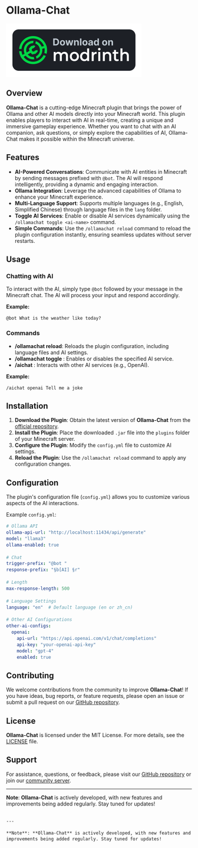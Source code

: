 # Ollama-Chat

[![Download](https://github.com/gabrielvicenteYT/modrinth-icons/blob/main/Branding/Badge/badge-dark.svg)](https://modrinth.com/plugin/ollama-chat)

## Overview

**Ollama-Chat** is a cutting-edge Minecraft plugin that brings the power of Ollama and other AI models directly into your Minecraft world. This plugin enables players to interact with AI in real-time, creating a unique and immersive gameplay experience. Whether you want to chat with an AI companion, ask questions, or simply explore the capabilities of AI, Ollama-Chat makes it possible within the Minecraft universe.

## Features

- **AI-Powered Conversations**: Communicate with AI entities in Minecraft by sending messages prefixed with `@bot`. The AI will respond intelligently, providing a dynamic and engaging interaction.
- **Ollama Integration**: Leverage the advanced capabilities of Ollama to enhance your Minecraft experience.
- **Multi-Language Support**: Supports multiple languages (e.g., English, Simplified Chinese) through language files in the `lang` folder.
- **Toggle AI Services**: Enable or disable AI services dynamically using the `/ollamachat toggle <ai-name>` command.
- **Simple Commands**: Use the `/ollamachat reload` command to reload the plugin configuration instantly, ensuring seamless updates without server restarts.

## Usage

### Chatting with AI

To interact with the AI, simply type `@bot` followed by your message in the Minecraft chat. The AI will process your input and respond accordingly.

**Example:**
```
@bot What is the weather like today?
```

### Commands

- **/ollamachat reload**: Reloads the plugin configuration, including language files and AI settings.
- **/ollamachat toggle <ai-name>**: Enables or disables the specified AI service.
- **/aichat <ai-name> <prompt>**: Interacts with other AI services (e.g., OpenAI).

**Example:**
```
/aichat openai Tell me a joke
```

## Installation

1. **Download the Plugin**: Obtain the latest version of **Ollama-Chat** from the [official repository](https://github.com/mcraftbbs/Ollama-Chat).
2. **Install the Plugin**: Place the downloaded `.jar` file into the `plugins` folder of your Minecraft server.
3. **Configure the Plugin**: Modify the `config.yml` file to customize AI settings.
4. **Reload the Plugin**: Use the `/ollamachat reload` command to apply any configuration changes.

## Configuration

The plugin's configuration file (`config.yml`) allows you to customize various aspects of the AI interactions.

Example `config.yml`:
```yaml
# Ollama API
ollama-api-url: "http://localhost:11434/api/generate"
model: "llama3"
ollama-enabled: true

# Chat
trigger-prefix: "@bot "
response-prefix: "§b[AI] §r"

# Length
max-response-length: 500

# Language Settings
language: "en"  # Default language (en or zh_cn)

# Other AI Configurations
other-ai-configs:
  openai:
    api-url: "https://api.openai.com/v1/chat/completions"
    api-key: "your-openai-api-key"
    model: "gpt-4"
    enabled: true
```

## Contributing

We welcome contributions from the community to improve **Ollama-Chat**! If you have ideas, bug reports, or feature requests, please open an issue or submit a pull request on our [GitHub repository](https://github.com/mcraftbbs/Ollama-Chat).

## License

**Ollama-Chat** is licensed under the MIT License. For more details, see the [LICENSE](LICENSE) file.

## Support

For assistance, questions, or feedback, please visit our [GitHub repository](https://github.com/mcraftbbs/Ollama-Chat) or join our [community server](https://chat.sarskin.cn/invite/iHgI6LTX).

---

**Note**: **Ollama-Chat** is actively developed, with new features and improvements being added regularly. Stay tuned for updates!
```

---

**Note**: **Ollama-Chat** is actively developed, with new features and improvements being added regularly. Stay tuned for updates!
